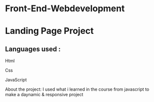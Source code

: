 # Front-End-Webdevelopment


# Landing Page Project

## Languages used :
Html

Css

JavaScript


About the project:
I used what i learned in the course from javascript to make a daynamic & responsive project 

